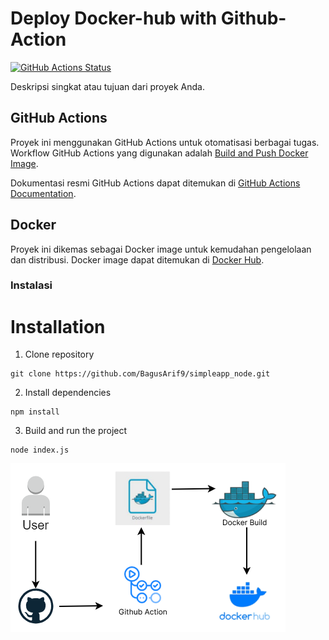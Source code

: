 # Deploy Docker-hub with Github-Action

[![GitHub Actions Status](https://github.com/BagusArif9/simpleapp_node/workflows/Build%20and%20Push%20Docker%20Image/badge.svg)](https://github.com/BagusArif9/simpleapp_node/actions)

Deskripsi singkat atau tujuan dari proyek Anda.

## GitHub Actions

Proyek ini menggunakan GitHub Actions untuk otomatisasi berbagai tugas. Workflow GitHub Actions yang digunakan adalah [Build and Push Docker Image](.github/workflows/main.yaml). 

Dokumentasi resmi GitHub Actions dapat ditemukan di [GitHub Actions Documentation](https://docs.github.com/en/actions).

## Docker

Proyek ini dikemas sebagai Docker image untuk kemudahan pengelolaan dan distribusi. Docker image dapat ditemukan di [Docker Hub](https://hub.docker.com/r/bagusarif/simpleapp_node).

### Instalasi

# Installation

1. Clone repository

```
git clone https://github.com/BagusArif9/simpleapp_node.git
```

2. Install dependencies

```
npm install
```

3. Build and run the project

```
node index.js

```
![Design arsitektur github-action sederhana](design/arsitektur.png)
